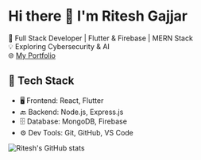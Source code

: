 # Hi there 👋 I'm Ritesh Gajjar

🚀 Full Stack Developer | Flutter & Firebase | MERN Stack  
💡 Exploring Cybersecurity & AI  
🌐 [My Portfolio](https://your-portfolio-link.com)

## 🔧 Tech Stack
- 🖥️ Frontend: React, Flutter
- 🔙 Backend: Node.js, Express.js
- 🗄️ Database: MongoDB, Firebase
- ⚙️ Dev Tools: Git, GitHub, VS Code

![Ritesh's GitHub stats](https://github-readme-stats.vercel.app/api?username=riteshgajjar&show_icons=true&theme=radical)

